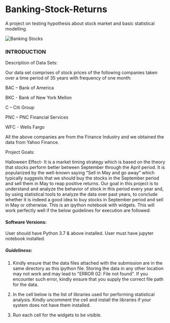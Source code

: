 # Banking-Stock-Returns
A project on testing hypothesis about stock market and basic statistical modelling.

![Banking Stocks](https://img.etimg.com/thumb/width-640,height-480,imgsize-189125,resizemode-1,msid-70339662/board-meetings-today-crisil-jk-paper-kec-international-niit-tech-lt-and-hul.jpg)

### INTRODUCTION
Description of Data Sets:

Our data set comprises of stock prices of the following companies taken over a time period of 35 years with frequency of one month:

BAC – Bank of America

BKC - Bank of New York Mellon

C – Citi Group

PNC – PNC Financial Services

WFC - Wells Fargo

All the above companies are from the Finance Industry and we obtained the data from Yahoo Finance.

Project Goals:

Halloween Effect- It is a market timing strategy which is based on the theory that stocks perform better between September through the April period. It is popularized by the well-known saying “Sell in May and go away” which typically suggests that we should buy the stocks in the September period and sell them in May to reap positive returns. 
Our goal in this project is to understand and analyze the behavior of stock in this period every year and,  by using statistical tools to analyze the data over past years, to conclude whether it is indeed a good idea to buy stocks in September period and sell in May or otherwise.
This is an ipython notebook with widgets. This will work perfectly well if the below guidelines for execution are followed:

#### Software Versions: 

User should have Python 3.7 & above installed.
User must have jupyter notebook installed.

##### Guideliness:

1. Kindly ensure that the data files attached with the submission are in the same directory as this ipython file. Storing the data in any other location may not work and may lead to "ERROR 02: File not found". If you encounter such error, kindly ensure that you supply the correct file path for the data. 

2. In the cell below is the list of libraries used for performing statistical analysis. Kindly uncomment the cell and install the libraries if your system does not have them installed.

3. Run each cell for the widgets to be visible.
